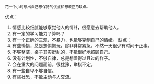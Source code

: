 ```
花一个小时想出自己想保持的优点和想改正的缺点。
```
优点：
1. 情感比较细腻能够察觉他人的情绪，很愿意去帮助他人。
2. 有一定的学习能力？算吗？
3. 有一个正确的三观，不暴力，也能够克制自己的情绪。
缺点：
1. 有些懒惰，总是想偷懒玩，除非非常紧急，不然一天很少有时间干正事。
2. 不够整洁，桌子其实挺乱的，不能很好地照顾自己。
3. 没有计划性，不够自律，总是想着得过且过的样子。
4. 会在重大的问题面前，很犹豫，举棋不定。
5. 有一些自卑不够自信。
6. 有些社恐，不敢主动与人交流。